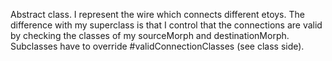 Abstract class. I represent the wire which connects different etoys. The difference with my superclass is that I control that the connections are valid by checking the classes of my sourceMorph and destinationMorph. Subclasses have to override #validConnectionClasses (see class side).